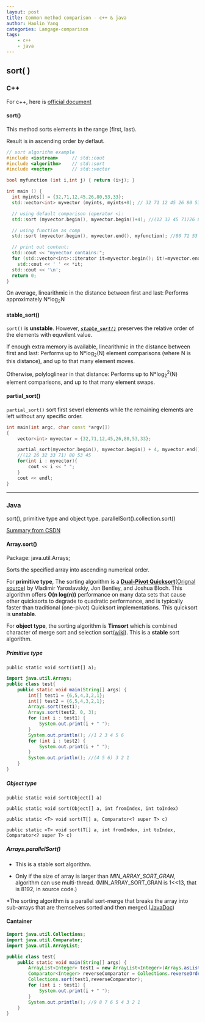 ```yaml
---
layout: post
title: Common method comparison - c++ & java
author: Haolin Yang
categories: Langage-comparison
tags: 
    - c++
    - java
---
```


## sort( )

### C++

For c++, here is [official document](http://www.cplusplus.com/reference/algorithm/sort/?kw=sort)

#### sort()

This method sorts elements in the range [first, last). 

Result is in ascending order by deflaut.

```cpp
// sort algorithm example
#include <iostream>     // std::cout
#include <algorithm>    // std::sort
#include <vector>       // std::vector

bool myfunction (int i,int j) { return (i>j); }

int main () {
  int myints[] = {32,71,12,45,26,80,53,33};
  std::vector<int> myvector (myints, myints+8); // 32 71 12 45 26 80 53 33

  // using default comparison (operator <):
  std::sort (myvector.begin(), myvector.begin()+4); //(12 32 45 71)26 80 53 33

  // using function as comp
  std::sort (myvector.begin(), myvector.end(), myfunction); //80 71 53 45 33 32 26 12

  // print out content:
  std::cout << "myvector contains:";
  for (std::vector<int>::iterator it=myvector.begin(); it!=myvector.end(); ++it)
    std::cout << ' ' << *it;
  std::cout << '\n';
  return 0;
}
```

On average, linearithmic in the distance between first and last: Performs approximately N*log<sub>2</sub>N

#### stable_sort()

`sort()` is **unstable**. However, ***[`stable_sort()`](http://www.cplusplus.com/reference/algorithm/stable_sort/)*** preserves the relative order of the elements with equvilent value.

If enough extra memory is available, linearithmic in the distance between first and last: Performs up to N*log<sub>2</sub>(N) element comparisons (where N is this distance), and up to that many element moves.

Otherwise, polyloglinear in that distance: Performs up to N*log<sub>2</sub><sup>2</sup>(N) element comparisons, and up to that many element swaps.

#### partial_sort()

`partial_sort()` sort first severl elements while the remaining elements are left without any specific order.

```c++
int main(int argc, char const *argv[])
{
    vector<int> myvector = {32,71,12,45,26,80,53,33};

    partial_sort(myvector.begin(), myvector.begin() + 4, myvector.end());
    //(12 26 32 33 71) 80 53 45 
    for(int i : myvector){
        cout << i << " ";
    }
    cout << endl;
}
```

----------

### Java

sort(), primitive type and object type. parallelSort().collection.sort()

[Summary from CSDN](https://blog.csdn.net/whp1473/article/details/79678974)

#### Array.sort()

Package: java.util.Arrays;

Sorts the specified array into ascending numerical order.

For **primitive type**, The sorting algorithm is a **[Dual-Pivot Quicksort](https://www.jianshu.com/p/2c6f79e8ce6e)**([Orignal source](https://arxiv.org/pdf/1511.01138.pdf)) by Vladimir Yaroslavskiy, Jon Bentley, and Joshua Bloch. This algorithm offers **O(n log(n))** performance on many data sets that cause other quicksorts to degrade to quadratic performance, and is typically faster than traditional (one-pivot) Quicksort implementations. This quicksort is **unstable**.

For **object type**, the sorting algorithm is **Timsort** which is combined character of merge sort and selection sort([wiki](https://en.wikipedia.org/wiki/Timsort)). This is a **stable** sort algorithm.

##### Primitive type

`public static void sort​(int[] a);`

```java
import java.util.Arrays;
public class test{
    public static void main(String[] args) {
        int[] test1 = {6,5,4,3,2,1};
        int[] test2 = {6,5,4,3,2,1};
        Arrays.sort(test1);
        Arrays.sort(test2, 0, 3);
        for (int i : test1) {
            System.out.print(i + " ");
        }
        System.out.println(); //1 2 3 4 5 6
        for (int i : test2) {
            System.out.print(i + " ");
        }
        System.out.println(); //(4 5 6) 3 2 1
    }
}
```

##### Object type

`public static void sort​(Object[] a)`

`public static void sort​(Object[] a, int fromIndex, int toIndex)`

`public static <T> void sort​(T[] a, Comparator<? super T> c)`

`public static <T> void sort​(T[] a, int fromIndex, int toIndex, Comparator<? super T> c)`


##### Arrays.parallelSort()
* This is a stable sort algorithm.

* Only if the size of array is larger than *MIN_ARRAY_SORT_GRAN*, algorithm can use multi-thread. (MIN_ARRAY_SORT_GRAN is 1<<13, that is 8192, in source code.)

*The sorting algorithm is a parallel sort-merge that breaks the array into sub-arrays that are themselves sorted and then merged.([JavaDoc](https://docs.oracle.com/en/java/javase/12/docs/api/java.base/java/util/Arrays.html#parallelSort(int%5B%5D)))

#### Cantainer

```java
import java.util.Collections;
import java.util.Comparator;
import java.util.ArrayList;

public class test{
    public static void main(String[] args) {
        ArrayList<Integer> test1 = new ArrayList<Integer>(Arrays.asList(9,3,2,1,8,7,6,5,4));
        Comparator<Integer> reverseComparator = Collections.reverseOrder();
        Collections.sort(test1,reverseComparator);
        for (int i : test1) {
            System.out.print(i + " ");
        }
        System.out.println(); //9 8 7 6 5 4 3 2 1
    }
}
```

